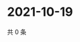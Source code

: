 # 2021-10-19

共 0 条

<!-- BEGIN WEIBO -->
<!-- 最后更新时间 Tue Oct 19 2021 14:10:10 GMT+0800 (China Standard Time) -->

<!-- END WEIBO -->

